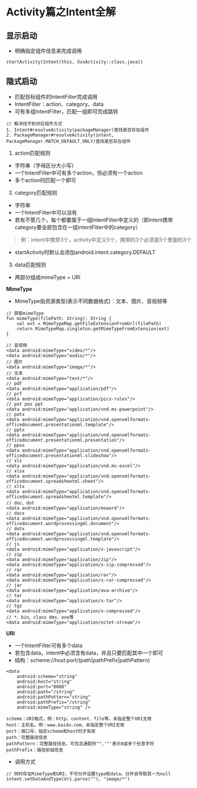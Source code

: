 # Activity篇之Intent全解
## 显示启动
* 明确指定组件信息来完成调用
```
startActivity(Intent(this, XxxActivity::class.java))
```

## 隐式启动
* 匹配目标组件的IntentFilter完成调用
* IntentFilter：action、category、data
* 可有多组IntentFilter，匹配一组即可完成跳转
```
// 解决找不到对应组件方式
1. Intent#resolveActivity(packageManager)查找是否存在组件
2. PackageManager#resolveActivity(intent, PackageManager.MATCH_DEFAULT_ONLY)查找是否存在组件
```

1. action匹配规则
* 字符串（字母区分大小写）
* 一个IntentFilter中可有多个action，但必须有一个action
* 多个action时匹配一个即可

2. category匹配规则
* 字符串
* 一个IntentFilter中可以没有
* 若有不管几个，每个都要属于一组IntentFilter中定义的（即intent携带category要全部包含在一组IntentFliter中的category）
> 例：intent中携带3个，activity中定义5个，携带的3个必须是5个里面的3个
* startActivity时默认会添加android.intent.category.DEFAULT

3. data匹配规则
* 两部分组成mimeType + URI

**MimeType**
* MimeType指资源类型(表示不同数据格式)：文本、图片、音视频等
```
// 获取mimeType
fun mimeType(filePath: String): String {
    val ext = MimeTypeMap.getFileExtensionFromUrl(filePath)
    return MimeTypeMap.singleton.getMimeTypeFromExtension(ext)
}
```
```
// 音视频
<data android:mimeType="video/*"/>
<data android:mimeType="audio/*"/>
// 图片
<data android:mimeType="image/*"/>
// 文本
<data android:mimeType="text/*"/>
// pdf
<data android:mimeType="application/pdf"/>
// prf
<data android:mimeType="application/pics-rules"/>
// pot pos ppt
<data android:mimeType="application/vnd.ms-powerpoint"/>
// potx
<data android:mimeType="application/vnd.openxmlformats-officedocument.presentationml.template"/>
// pptx
<data android:mimeType="application/vnd.openxmlformats-officedocument.presentationml.presentation"/>
// ppsx
<data android:mimeType="application/vnd.openxmlformats-officedocument.presentationml.slideshow"/>
// xls
<data android:mimeType="application/vnd.ms-excel"/>
// xlsx
<data android:mimeType="application/vnd.openxmlformats-officedocument.spreadsheetml.sheet"/>
// xltx
<data android:mimeType="application/vnd.openxmlformats-officedocument.spreadsheetml.template"/>
// doc、dot
<data android:mimeType="application/msword"/>
// docx
<data android:mimeType="application/vnd.openxmlformats-officedocument.wordprocessingml.document"/>
// dotx
<data android:mimeType="application/vnd.openxmlformats-officedocument.wordprocessingml.template"/>
// js
<data android:mimeType="application/x-javascript"/>
// zip
<data android:mimeType="application/zip"/>
<data android:mimeType="application/x-zip-compressed"/>
// rar
<data android:mimeType="application/rar"/>
<data android:mimeType="application/x-rar-compressed"/>
// jar
<data android:mimeType="application/ava-archive"/>
// tar
<data android:mimeType="application/x-tar"/>
// tgz
<data android:mimeType="application/x-compressed"/>
// *、bin、class dms、exe等
<data android:mimeType="application/octet-stream"/>
```

**URI**
* 一个IntentFilter可有多个data
* 若包含data，intent中必须含有data，并且只要匹配其中一个即可
* 结构：scheme://host:port/(path|pathPrefix|pathPattern)
```
<data
    android:scheme="string"
    android:host="string"
    android:port="8080"
    android:path="/string"
    android:pathPattern="string"
    android:pathPrefix="/string"
    android:mimeType="string" />

scheme：URI格式，例：http、content、file等，未指定整个URI无效
host：主机名，例：www.baidu.com，未指定整个URI无效
port：端口号，指定scheme和host时才有效
path：完整路径信息
pathPattern：完整路径信息，可包含通配符"",'^'表示0或多个任意字符
pathPrefix：路径前缀信息
```
* 调用方式
```
// 同时存在MimeType和URI，不可分开设置type和data，分开会导致其一为null
intent.setDataAndType(Uri.parse(""), "image/*")
```
